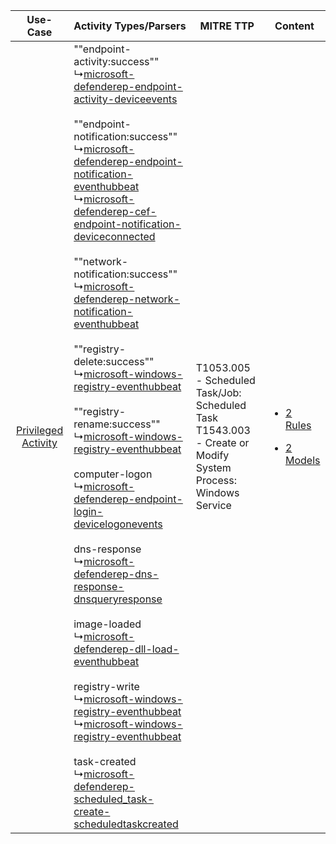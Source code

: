 |    Use-Case    | Activity Types/Parsers    | MITRE TTP    | Content    |
|:----:| ---- | ---- | ---- |
| [Privileged Activity](../../../UseCases/uc_privileged_activity.md) |  ""endpoint-activity:success""<br> ↳[microsoft-defenderep-endpoint-activity-deviceevents](Ps/pC_microsoftdefenderependpointactivitydeviceevents.md)<br><br> ""endpoint-notification:success""<br> ↳[microsoft-defenderep-endpoint-notification-eventhubbeat](Ps/pC_microsoftdefenderependpointnotificationeventhubbeat.md)<br> ↳[microsoft-defenderep-cef-endpoint-notification-deviceconnected](Ps/pC_microsoftdefenderepcefendpointnotificationdeviceconnected.md)<br><br> ""network-notification:success""<br> ↳[microsoft-defenderep-network-notification-eventhubbeat](Ps/pC_microsoftdefenderepnetworknotificationeventhubbeat.md)<br><br> ""registry-delete:success""<br> ↳[microsoft-windows-registry-eventhubbeat](Ps/pC_microsoftwindowsregistryeventhubbeat.md)<br><br> ""registry-rename:success""<br> ↳[microsoft-windows-registry-eventhubbeat](Ps/pC_microsoftwindowsregistryeventhubbeat.md)<br><br> computer-logon<br> ↳[microsoft-defenderep-endpoint-login-devicelogonevents](Ps/pC_microsoftdefenderependpointlogindevicelogonevents.md)<br><br> dns-response<br> ↳[microsoft-defenderep-dns-response-dnsqueryresponse](Ps/pC_microsoftdefenderepdnsresponsednsqueryresponse.md)<br><br> image-loaded<br> ↳[microsoft-defenderep-dll-load-eventhubbeat](Ps/pC_microsoftdefenderepdllloadeventhubbeat.md)<br><br> registry-write<br> ↳[microsoft-windows-registry-eventhubbeat](Ps/pC_microsoftwindowsregistryeventhubbeat.md)<br> ↳[microsoft-windows-registry-eventhubbeat](Ps/pC_microsoftwindowsregistryeventhubbeat.md)<br><br> task-created<br> ↳[microsoft-defenderep-scheduled_task-create-scheduledtaskcreated](Ps/pC_microsoftdefenderepscheduled_taskcreatescheduledtaskcreated.md)<br> | T1053.005 - Scheduled Task/Job: Scheduled Task<br>T1543.003 - Create or Modify System Process: Windows Service<br> | [<ul><li>2 Rules</li></ul><ul><li>2 Models</li></ul>](RM/r_m_microsoft_microsoft_defender_for_endpoint_Privileged_Activity.md) |